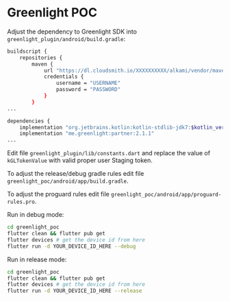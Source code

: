 # Greenlight POC

Adjust the dependency to Greenlight SDK into `greenlight_plugin/android/build.gradle`:

```sh
buildscript {
    repositories {
        maven {
            url "https://dl.cloudsmith.io/XXXXXXXXXX/alkami/vendor/maven/"
            credentials {
                username = "USERNAME"
                password = "PASSWORD"
            }
        }
...

dependencies {
    implementation "org.jetbrains.kotlin:kotlin-stdlib-jdk7:$kotlin_version"
    implementation "me.greenlight:partner:2.1.1"
...
```

Edit file `greenlight_plugin/lib/constants.dart` and replace the value
of `kGLTokenValue` with valid proper user Staging token.

To adjust the release/debug gradle rules edit file `greenlight_poc/android/app/build.gradle`.

To adjust the proguard rules edit file `greenlight_poc/android/app/proguard-rules.pro`.

Run in debug mode:

```sh
cd greenlight_poc
flutter clean && flutter pub get
flutter devices # get the device id from here
flutter run -d YOUR_DEVICE_ID_HERE --debug
```

Run in release mode:

```sh
cd greenlight_poc
flutter clean && flutter pub get
flutter devices # get the device id from here
flutter run -d YOUR_DEVICE_ID_HERE --release
```

